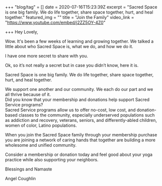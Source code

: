 +++
"blog/tag" = []
date = 2020-07-16T15:23:39Z
excerpt = "Sacred Space is one big family. We do life together, share space together, hurt, and heal together."
featured_img = ""
title = "Join the Family"
video_link = "https://www.youtube.com/embed/j2ZZ5OY-4Z0"

+++
Hey Lovely,  
  
Wow. It's been a few weeks of learning and growing together. We talked a little about who Sacred Space is, what we do, and how we do it.  
  
I have one more secret to share with you.  
  
Ok, so it’s not really a secret but in case you didn’t know, here it is.  
  
Sacred Space is one big family. We do life together, share space together, hurt, and heal together.  
  
We support one another and our community. We each do our part and we all thrive because of it.  
Did you know that your membership and donations help support Sacred Service programs?  
Sacred Service programs allow us to offer no-cost, low cost, and donation-based classes to the community, especially underserved populations such as addiction and recovery, veterans, seniors, and differently-abled children, women of color, Latino populations.  
  
When you join the Sacred Space family through your membership purchase you are joining a network of caring hands that together are building a more wholesome and unified community.  
  
Consider a membership or donation today and feel good about your yoga practice while also supporting your neighbors.  
  
Blessings and Namaste  
  
Angel Coughlin